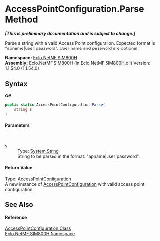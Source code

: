 # AccessPointConfiguration.Parse Method 
 _**\[This is preliminary documentation and is subject to change.\]**_

Parse a string with a valid Access Point configuration. Expected format is "apname|user|password". User name and password are optional.

**Namespace:**&nbsp;<a href="N_Eclo_NetMF_SIM800H">Eclo.NetMF.SIM800H</a><br />**Assembly:**&nbsp;Eclo.NetMF.SIM800H (in Eclo.NetMF.SIM800H.dll) Version: 1.1.54.0 (1.1.54.0)

## Syntax

**C#**<br />
``` C#
public static AccessPointConfiguration Parse(
	string s
)
```


#### Parameters
&nbsp;<dl><dt>s</dt><dd>Type: <a href="http://msdn2.microsoft.com/en-us/library/s1wwdcbf" target="_blank">System.String</a><br />String to be parsed in the format: "apname|user|password".</dd></dl>

#### Return Value
Type: <a href="T_Eclo_NetMF_SIM800H_AccessPointConfiguration">AccessPointConfiguration</a><br />A new instance of <a href="T_Eclo_NetMF_SIM800H_AccessPointConfiguration">AccessPointConfiguration</a> with valid access point configuration

## See Also


#### Reference
<a href="T_Eclo_NetMF_SIM800H_AccessPointConfiguration">AccessPointConfiguration Class</a><br /><a href="N_Eclo_NetMF_SIM800H">Eclo.NetMF.SIM800H Namespace</a><br />
